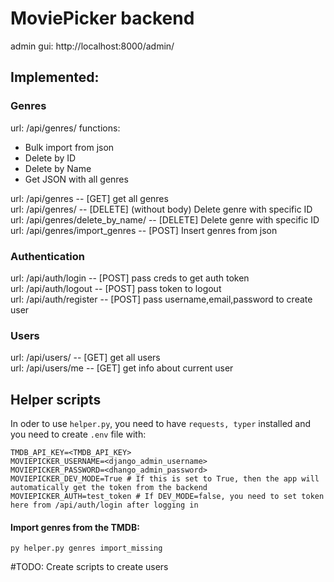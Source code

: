 # MoviePicker backend
admin gui:
http://localhost:8000/admin/


## Implemented:
### Genres
url: /api/genres/
functions:
- Bulk import from json
- Delete by ID 
- Delete by Name
- Get JSON with all genres  


url: /api/genres -- [GET] get all genres   
url: /api/genres/<ID> -- [DELETE] (without body) Delete genre with specific ID  
url: /api/genres/delete_by_name/ -- [DELETE] Delete genre with specific ID  
url: /api/genres/import_genres -- [POST] Insert genres from json  


### Authentication
url: /api/auth/login -- [POST] pass creds to get auth token  
url: /api/auth/logout -- [POST] pass token to logout  
url: /api/auth/register -- [POST] pass username,email,password to create user  


### Users
url: /api/users/ -- [GET] get all users  
url: /api/users/me -- [GET] get info about current user  


## Helper scripts
In oder to use `helper.py`, you need to have `requests, typer` installed and you need to create `.env` file with:

```
TMDB_API_KEY=<TMDB_API_KEY>  
MOVIEPICKER_USERNAME=<django_admin_username>  
MOVIEPICKER_PASSWORD=<dhango_admin_password>  
MOVIEPICKER_DEV_MODE=True # If this is set to True, then the app will automatically get the token from the backend  
MOVIEPICKER_AUTH=test_token # If DEV_MODE=false, you need to set token here from /api/auth/login after logging in  
```

#### Import genres from the TMDB:
`py helper.py genres import_missing`

#TODO: Create scripts to create users
